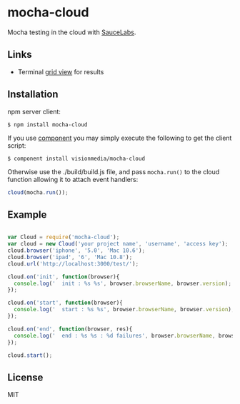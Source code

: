 
# mocha-cloud

  Mocha testing in the cloud with [SauceLabs](https://saucelabs.com).

## Links

  - Terminal [grid view](https://github.com/visionmedia/mocha-cloud-grid-view) for results

## Installation

  npm server client:

```
$ npm install mocha-cloud
```

  If you use [component](https://github.com/component/component)
  you may simply execute the following to get the client script:

```
$ component install visionmedia/mocha-cloud
```

  Otherwise use the ./build/build.js file,
  and pass `mocha.run()` to the cloud function
  allowing it to attach event handlers:

```js
cloud(mocha.run());
```

## Example

```js

var Cloud = require('mocha-cloud');
var cloud = new Cloud('your project name', 'username', 'access key');
cloud.browser('iphone', '5.0', 'Mac 10.6');
cloud.browser('ipad', '6', 'Mac 10.8');
cloud.url('http://localhost:3000/test/');

cloud.on('init', function(browser){
  console.log('  init : %s %s', browser.browserName, browser.version);
});

cloud.on('start', function(browser){
  console.log('  start : %s %s', browser.browserName, browser.version);
});

cloud.on('end', function(browser, res){
  console.log('  end : %s %s : %d failures', browser.browserName, browser.version, res.failures);
});

cloud.start();
```

## License

  MIT
